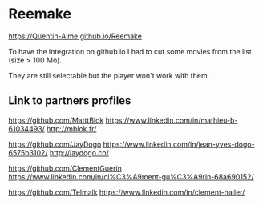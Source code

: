# Reemake

https://Quentin-Aime.github.io/Reemake

To have the integration on github.io I had to cut some movies from the list (size > 100 Mo).

They are still selectable but the player won't work with them.

## Link to partners profiles

https://github.com/MatttBlok
https://www.linkedin.com/in/mathieu-b-61034493/
http://mblok.fr/

https://github.com/JayDogo
https://www.linkedin.com/in/jean-yves-dogo-6575b3102/
http://jaydogo.co/

https://github.com/ClementGuerin
https://www.linkedin.com/in/cl%C3%A9ment-gu%C3%A9rin-68a690152/

https://github.com/Telmalk
https://www.linkedin.com/in/clement-haller/


